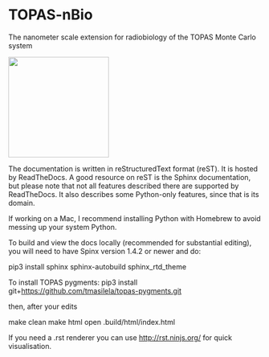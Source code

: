 # TOPAS-nBio
The nanometer scale extension for radiobiology of the TOPAS Monte Carlo system

<img src="https://github.com/jschuemann/nBio_docs/blob/95b38432fffe874cb48c3389365917418f1d0b86/images/nBio_Logo.png" width = 200>

The documentation is written in reStructuredText format (reST). It is hosted by ReadTheDocs. A good resource on reST is the Sphinx documentation, but please note that not all features described there are supported by ReadTheDocs. It also describes some Python-only features, since that is its domain.

If working on a Mac, I recommend installing Python with Homebrew to avoid messing up your system Python.

To build and view the docs locally (recommended for substantial editing), you will need to have Spinx version 1.4.2 or newer and do:

pip3 install sphinx sphinx-autobuild sphinx_rtd_theme

To install TOPAS pygments:
pip3 install git+https://github.com/tmasilela/topas-pygments.git

then, after your edits

make clean
make html
open .build/html/index.html

If you need a .rst renderer you can use http://rst.ninjs.org/ for quick visualisation.
